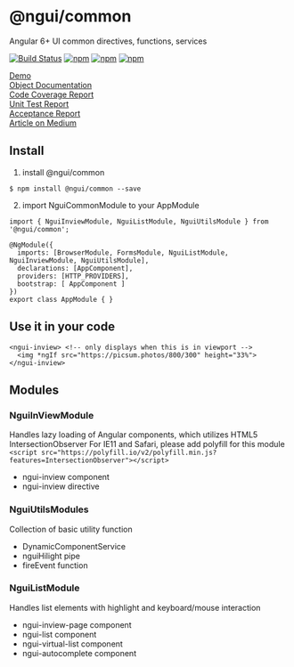 # @ngui/common

Angular 6+ UI common directives, functions, services

[![Build Status](https://travis-ci.org/allenhwkim/ngui-common.svg?branch=master)](https://travis-ci.org/allenhwkim/ngui-common)
[![npm](https://img.shields.io/npm/dt/@ngui/common.svg)](https://www.npmjs.com/package/@ngui/common) 
[![npm](https://img.shields.io/npm/v/@ngui/common.svg)](https://www.npmjs.com/package/@ngui/common)
[![npm](https://img.shields.io/npm/l/@ngui/common.svg)](https://www.npmjs.com/package/@ngui/common)
 
[Demo](https://rawgit.com/allenhwkim/ngui-common/master/dist/ngui-common-app/index.html)  
[Object Documentation](https://rawgit.com/allenhwkim/ngui-common/master/documentation/index.html)  
[Code Coverage Report](https://rawgit.com/allenhwkim/ngui-common/master/coverage/index.html)  
[Unit Test Report](https://rawgit.com/allenhwkim/ngui-common/master/test-report.html)  
[Acceptance Report](https://rawgit.com/allenhwkim/ngui-common/master/acceptance-report/mochawesome.html)  
[Article on Medium](https://medium.com/allenhwkim/simple-lazy-loading-with-angular-716dd3b174a)  

## Install

1. install @ngui/common

```
$ npm install @ngui/common --save
```

2. import NguiCommonModule to your AppModule  

```
import { NguiInviewModule, NguiListModule, NguiUtilsModule } from '@ngui/common';

@NgModule({
  imports: [BrowserModule, FormsModule, NguiListModule, NguiInviewModule, NguiUtilsModule],
  declarations: [AppComponent],
  providers: [HTTP_PROVIDERS],
  bootstrap: [ AppComponent ]
})
export class AppModule { }
```

## Use it in your code  

```
<ngui-inview> <!-- only displays when this is in viewport -->
  <img *ngIf src="https://picsum.photos/800/300" height="33%">
</ngui-inview>
```

## Modules

### NguiInViewModule 
Handles lazy loading of Angular components, which utilizes HTML5 IntersectionObserver 
For IE11 and Safari, please add polyfill for this module `<script src="https://polyfill.io/v2/polyfill.min.js?features=IntersectionObserver"></script>`
- ngui-inview component
- ngui-inview directive

### NguiUtilsModules
Collection of basic utility function
- DynamicComponentService
- nguiHilight pipe
- fireEvent function

### NguiListModule
Handles list elements with highlight and keyboard/mouse interaction
- ngui-inview-page component
- ngui-list component
- ngui-virtual-list component
- ngui-autocomplete component
